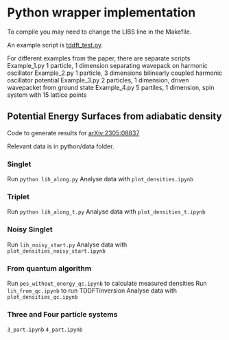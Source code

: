 # Python wrapper implementation

To compile you may need to change the LIBS line in the Makefile.

An example script is [tddft_test.py](tddft_test.py).

For different examples from the paper, there are separate scripts
Example_1.py 1 particle, 1 dimension separating wavepack on harmonic oscillator
Example_2.py 1 particle, 3 dimensions bilinearly coupled harmonic oscillator potential
Example_3.py 2 particles, 1 dimension, driven wavepacket from ground state
Example_4.py 5 partiles, 1 dimension, spin system with 15 lattice points

## Potential Energy Surfaces from adiabatic density

Code to generate results for [arXiv:2305:08837](https://arxiv.org/abs/2305.08837)

Relevant data is in python/data folder.

### Singlet
Run `python lih_along.py`
Analyse data with `plot_densities.ipynb`

### Triplet
Run `python lih_along_t.py`
Analyse data with `plot_densities_t.ipynb`

### Noisy Singlet
Run `lih_noisy_start.py`
Analyse data with `plot_densities_noisy_start.ipynb`

### From quantum algorithm
Run `pes_without_energy_qc.ipynb` to calculate measured densities
Run `lih_from_qc.ipynb` to run TDDFTinversion
Analyse data with `plot_densities_qc.ipynb`

### Three and Four particle systems
`3_part.ipynb`
`4_part.ipynb`

